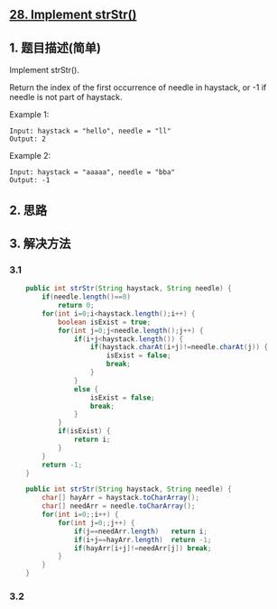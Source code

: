 ## [28. Implement strStr\(\)](https://leetcode-cn.com/problems/implement-strstr/)

## 1. 题目描述\(简单\)

Implement strStr\(\).

Return the index of the first occurrence of needle in haystack, or -1 if needle is not part of haystack.

Example 1:

```
Input: haystack = "hello", needle = "ll"
Output: 2
```

Example 2:

```
Input: haystack = "aaaaa", needle = "bba"
Output: -1
```

## 2. 思路

## 3. 解决方法

### 3.1



```java
    public int strStr(String haystack, String needle) {
    	if(needle.length()==0)
    		return 0;
    	for(int i=0;i<haystack.length();i++) {
    		boolean isExist = true;
    		for(int j=0;j<needle.length();j++) {
    			if(i+j<haystack.length()) {
    				if(haystack.charAt(i+j)!=needle.charAt(j)) {
    					isExist = false;
    					break;
    				}
    			}
    			else {
    				isExist = false;
					break;
				}
    		}
    		if(isExist) {
    			return i;
    		}
    	}
		return -1;
    }
```

```java
    public int strStr(String haystack, String needle) {
    	char[] hayArr = haystack.toCharArray();
        char[] needArr = needle.toCharArray();
    	for(int i=0;;i++) {
    		for(int j=0;;j++) {
    			if(j==needArr.length)	return i;
    			if(i+j==hayArr.length)	return -1;
				if(hayArr[i+j]!=needArr[j])	break;
    		}
    	}
    }
```

### 3.2



